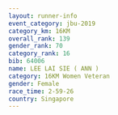 ```yaml
---
layout: runner-info 
event_category: jbu-2019 
category_km: 16KM  
overall_rank: 139
gender_rank: 70
category_rank: 16
bib: 64006
name: LEE LAI SIE ( ANN )
category: 16KM Women Veteran
gender: Female
race_time: 2-59-26
country: Singapore
---
```

